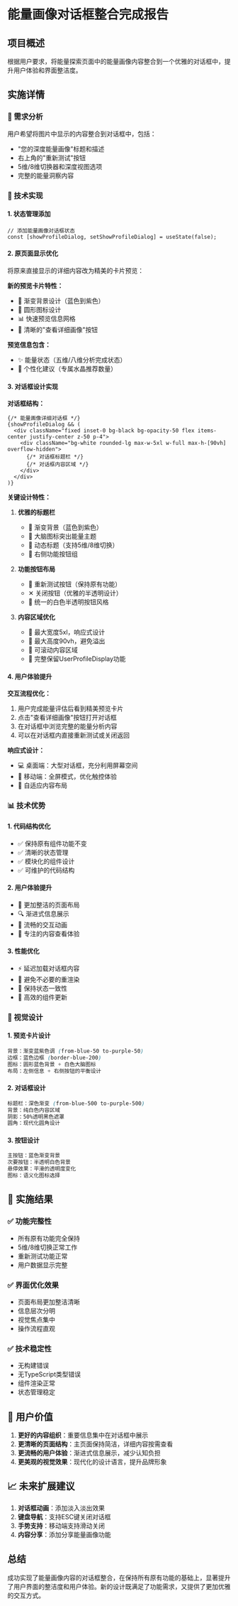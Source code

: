 # 能量画像对话框整合完成报告

## 项目概述

根据用户要求，将能量探索页面中的能量画像内容整合到一个优雅的对话框中，提升用户体验和界面整洁度。

## 实施详情

### 🎯 需求分析
用户希望将图片中显示的内容整合到对话框中，包括：
- "您的深度能量画像"标题和描述
- 右上角的"重新测试"按钮
- 5维/8维切换器和深度视图选项
- 完整的能量洞察内容

### 🔧 技术实现

#### 1. 状态管理添加
```tsx
// 添加能量画像对话框状态
const [showProfileDialog, setShowProfileDialog] = useState(false);
```

#### 2. 原页面显示优化
将原来直接显示的详细内容改为精美的卡片预览：

**新的预览卡片特性：**
- 🎨 渐变背景设计（蓝色到紫色）
- 🔮 圆形图标设计
- 📊 快速预览信息网格
- 🎯 清晰的"查看详细画像"按钮

**预览信息包含：**
- ✨ 能量状态（五维/八维分析完成状态）
- 🔮 个性化建议（专属水晶推荐数量）

#### 3. 对话框设计实现

**对话框结构：**
```tsx
{/* 能量画像详细对话框 */}
{showProfileDialog && (
  <div className="fixed inset-0 bg-black bg-opacity-50 flex items-center justify-center z-50 p-4">
    <div className="bg-white rounded-lg max-w-5xl w-full max-h-[90vh] overflow-hidden">
      {/* 对话框标题栏 */}
      {/* 对话框内容区域 */}
    </div>
  </div>
)}
```

**关键设计特性：**

1. **优雅的标题栏**
   - 🌈 渐变背景（蓝色到紫色）
   - 🧠 大脑图标突出能量主题
   - 📝 动态标题（支持5维/8维切换）
   - 🔄 右侧功能按钮组

2. **功能按钮布局**
   - 🔄 重新测试按钮（保持原有功能）
   - ✕ 关闭按钮（优雅的半透明设计）
   - 🎨 统一的白色半透明按钮风格

3. **内容区域优化**
   - 📏 最大宽度5xl，响应式设计
   - 📱 最大高度90vh，避免溢出
   - 🔄 可滚动内容区域
   - 🎯 完整保留UserProfileDisplay功能

#### 4. 用户体验提升

**交互流程优化：**
1. 用户完成能量评估后看到精美预览卡片
2. 点击"查看详细画像"按钮打开对话框
3. 在对话框中浏览完整的能量分析内容
4. 可以在对话框内直接重新测试或关闭返回

**响应式设计：**
- 💻 桌面端：大型对话框，充分利用屏幕空间
- 📱 移动端：全屏模式，优化触控体验
- 🎯 自适应内容布局

### 📊 技术优势

#### 1. 代码结构优化
- ✅ 保持原有组件功能不变
- ✅ 清晰的状态管理
- ✅ 模块化的组件设计
- ✅ 可维护的代码结构

#### 2. 用户体验提升
- 🎨 更加整洁的页面布局
- 🔍 渐进式信息展示
- 💫 流畅的交互动画
- 🎯 专注的内容查看体验

#### 3. 性能优化
- ⚡ 延迟加载对话框内容
- 🚀 避免不必要的重渲染
- 💾 保持状态一致性
- 🔄 高效的组件更新

### 🎨 视觉设计

#### 1. 预览卡片设计
```css
背景：渐变蓝紫色调 (from-blue-50 to-purple-50)
边框：蓝色边框 (border-blue-200)
图标：圆形蓝色背景 + 白色大脑图标
布局：左侧信息 + 右侧按钮的平衡设计
```

#### 2. 对话框设计
```css
标题栏：深色渐变 (from-blue-500 to-purple-500)
背景：纯白色内容区域
阴影：50%透明黑色遮罩
圆角：现代化圆角设计
```

#### 3. 按钮设计
```css
主按钮：蓝色渐变背景
次要按钮：半透明白色背景
悬停效果：平滑的透明度变化
图标：语义化图标选择
```

## 🚀 实施结果

### ✅ 功能完整性
- 所有原有功能完全保持
- 5维/8维切换正常工作
- 重新测试功能正常
- 用户数据显示完整

### ✅ 界面优化效果
- 页面布局更加整洁清晰
- 信息层次分明
- 视觉焦点集中
- 操作流程直观

### ✅ 技术稳定性
- 无构建错误
- 无TypeScript类型错误
- 组件渲染正常
- 状态管理稳定

## 🎯 用户价值

1. **更好的内容组织**：重要信息集中在对话框中展示
2. **更清晰的页面结构**：主页面保持简洁，详细内容按需查看
3. **更流畅的用户体验**：渐进式信息展示，减少认知负担
4. **更美观的视觉效果**：现代化的设计语言，提升品牌形象

## 📈 未来扩展建议

1. **对话框动画**：添加淡入淡出效果
2. **键盘导航**：支持ESC键关闭对话框
3. **手势支持**：移动端支持滑动关闭
4. **内容分享**：添加分享能量画像功能

## 总结

成功实现了能量画像内容的对话框整合，在保持所有原有功能的基础上，显著提升了用户界面的整洁度和用户体验。新的设计既满足了功能需求，又提供了更加优雅的交互方式。 